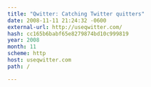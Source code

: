 ```yaml
---
title: "Qwitter: Catching Twitter quitters"
date: 2008-11-11 21:24:32 -0600
external-url: http://useqwitter.com/
hash: cc165b6babf65e8279874bd10c999819
year: 2008
month: 11
scheme: http
host: useqwitter.com
path: /

---
```



